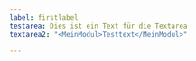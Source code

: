 ```yaml
---
label: firstlabel
testarea: Dies ist ein Text für die Textarea
textarea2: "<MeinModul>Testtext</MeinModul>"

---
```

